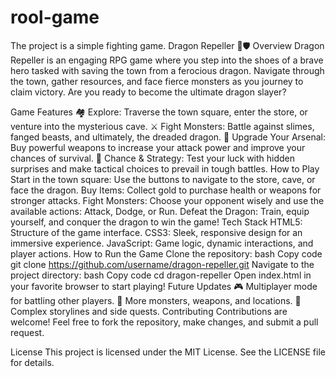 # rool-game
The project is a simple fighting game.
Dragon Repeller 🐉🛡️
Overview
Dragon Repeller is an engaging RPG game where you step into the shoes of a brave hero tasked with saving the town from a ferocious dragon. Navigate through the town, gather resources, and face fierce monsters as you journey to claim victory. Are you ready to become the ultimate dragon slayer?

Game Features
🏘️ Explore: Traverse the town square, enter the store, or venture into the mysterious cave.
⚔️ Fight Monsters: Battle against slimes, fanged beasts, and ultimately, the dreaded dragon.
🛒 Upgrade Your Arsenal: Buy powerful weapons to increase your attack power and improve your chances of survival.
🎲 Chance & Strategy: Test your luck with hidden surprises and make tactical choices to prevail in tough battles.
How to Play
Start in the town square:
Use the buttons to navigate to the store, cave, or face the dragon.
Buy Items:
Collect gold to purchase health or weapons for stronger attacks.
Fight Monsters:
Choose your opponent wisely and use the available actions: Attack, Dodge, or Run.
Defeat the Dragon:
Train, equip yourself, and conquer the dragon to win the game!
Tech Stack
HTML5: Structure of the game interface.
CSS3: Sleek, responsive design for an immersive experience.
JavaScript: Game logic, dynamic interactions, and player actions.
How to Run the Game
Clone the repository:
bash
Copy code
git clone https://github.com/username/dragon-repeller.git
Navigate to the project directory:
bash
Copy code
cd dragon-repeller
Open index.html in your favorite browser to start playing!
Future Updates
🎮 Multiplayer mode for battling other players.
🌟 More monsters, weapons, and locations.
🧩 Complex storylines and side quests.
Contributing
Contributions are welcome! Feel free to fork the repository, make changes, and submit a pull request.

License
This project is licensed under the MIT License. See the LICENSE file for details.

